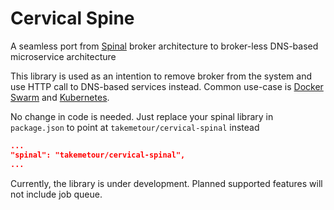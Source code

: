 # Cervical Spine

A seamless port from [Spinal](https://github.com/jitta/spinal) broker architecture to broker-less DNS-based microservice architecture

This library is used as an intention to remove broker from the system and use HTTP call to DNS-based services instead. Common use-case is [Docker Swarm](https://docs.docker.com/engine/swarm/) and [Kubernetes](https://kubernetes.io/).

No change in code is needed. Just replace your spinal library in `package.json` to point at `takemetour/cervical-spinal` instead

```json
...
"spinal": "takemetour/cervical-spinal",
...
```

Currently, the library is under development. Planned supported features will not include job queue.
